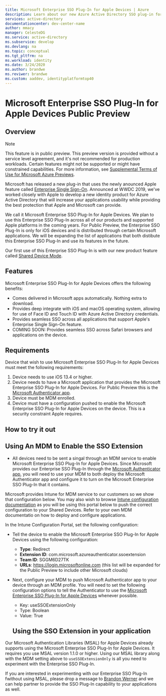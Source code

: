 ```yaml
---
title: Microsoft Enterprise SSO Plug-In for Apple Devices | Azure
description: Learn about our new Azure Active Directory SSO plug-in for iOS and macOS devices.
services: active-directory
documentationcenter: dev-center-name
author: mmacy
manager: CelesteDG
ms.service: active-directory
ms.subservice: develop
ms.devlang: na
ms.topic: conceptual
ms.tgt_pltfrm: na
ms.workload: identity
ms.date: 3/24/2020
ms.author: brandwe
ms.reviwer: brandwe
ms.custom: aaddev, identityplatformtop40
---
```


# Microsoft Enterprise SSO Plug-In for Apple Devices Public Preview

## Overview

> [!NOTE]
> This feature is in public preview.
> This preview version is provided without a service level agreement, and it's not recommended for production workloads. Certain features might not be supported or might have constrained capabilities.
> For more information, see [Supplemental Terms of Use for Microsoft Azure Previews](https://azure.microsoft.com/support/legal/preview-supplemental-terms/).

Microsoft has released a new plug-in that uses the newly anounced Apple feature called [Enterprise Single Sign-On](https://developer.apple.com/documentation/authenticationservices). Announced at WWDC 2019, we've worked closely with Apple to develop a new identity product for Azure Active Directory that will increase your applications usability while providing the best protection that Apple and Microsoft can provide. 

We call it Microsoft Enterprise SSO Plug-In for Apple Devices. We plan to use this Enterprise SSO Plug-In across all of our products and supported Apple platforms in the coming years. For Public Preview, the Enterprise SSO Plug-In is only for iOS devices and is distributed through certain Microsoft applications. We will be expanding the list of applications that both distibute this Enterprise SSO Plug-In and use its features in the future.

Our first use of this Enterprise SSO Plug-In is with our new product feature called [Shared Device Mode](msal-ios-shared-devices.md).

## Features

Microsoft Enterprise SSO Plug-In for Apple Devices offers the following benefits:

* Comes delivered in Microsoft apps automatically. Nothing extra to download.
* Provides deep integrate with iOS and macOS operating system, allowing for use of Face ID and Touch ID with Azure Active Directory credentials.
* Provides seamless SSO across all applications that support Apple's Enterprise Single Sign-On feature.
* COMING SOON: Provides seamless SSO across Safari browsers and applications on the device.

## Requirements

Device that wish to use Microsoft Enterprise SSO Plug-In for Apple Devices must meet the following requirements:

1. Device needs to use iOS 13.4 or higher.
1. Device needs to have a Microsoft application that provides the Microsoft Enterprise SSO Plug-In for Apple Devices. For Public Preview this is the [Microsoft Authenticator app](https://docs.microsoft.com/azure/active-directory/user-help/user-help-auth-app-overview).
1. Device must be MDM enrolled.
1. Device must have a configuration pushed to enable the Microsoft Enterprise SSO Plug-In for Apple Devices on the device. This is a security constraint Apple requires.

## How to try it out

 ## Using An MDM to Enable the SSO Extension

 * All devices need to be sent a singal through an MDM service to enable Microsoft Enterprise SSO Plug-In for Apple Devices. Since Microsoft provides our Enterprise SSO Plug-In through the [Microsoft Authenticator app](https://docs.microsoft.com/azure/active-directory/user-help/user-help-auth-app-overview), you will need to use your MDM to both deploy the Microsoft Authenticator app and configure it to turn on the Microsoft Enterprise SSO Plug-In that it contains. 
 
 Microsoft provides Intune for MDM service to our customers so we show that configuration below. You may also wish to browse [Intune configuration documentation](https://docs.microsoft.com/intune/configuration/ios-device-features-settings) as you will be using this portal below to push the correct configuration to your Shared Devices. Refer to your own MDM documentatio on how to deploy and configure applications. 

 In the Intune Configuration Portal, set the following configuration:  
* Tell the device to enable the Microsoft Enterprise SSO Plug-In for Apple Devices using the following configuration:
  * **Type**: Redirect
  * **Extension ID**: com.microsoft.azureauthenticator.ssoextension
  * **Team ID**: SGGM6D27TK
  * **URLs**: https://login.microsoftonline.com (this list will be expanded for the Public Preview to include other Microsoft clouds)

* Next, configure your MDM to push Microsoft Authenticator app to your device through an MDM profile. You will need to set the following configuration options to tell the Authenticator to use the [Microsoft Enterprise SSO Plug-In for Apple Devices](apple-sso-plugin.md) whenever possible.
    - Key: useSSOExtensionOnly
    - Type: Boolean
    - Value: True

   ## Using the SSO Extension in your application 

Our Microsoft Authentication Libraries (MSAL) for Apple Devices already supports using the Microsoft Enterprise SSO Plug-In for Apple Devices. It requires you use MSAL version 1.1.0 or higher. Using our MSAL library along with the MDM setting above to `useSSOExtensionOnly` is all you need to experiment with the Enterprise SSO Plug-In. 

If you are interested in experimenting with our Enterprise SSO Plug-In fwithout using MSAL, please drop a message to [Brandon Werner](mailto:brandon.werner@microsoft.com) and we can help partner to provide the SSO Plug-In capability to your applications as well.


